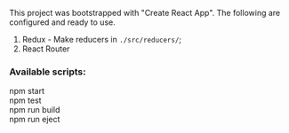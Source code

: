This project was bootstrapped with "Create React App".
The following are configured and ready to use.

1) Redux - Make reducers in `./src/reducers/`;
2) React Router


### Available scripts:  
npm start  
npm test  
npm run build  
npm run eject  
